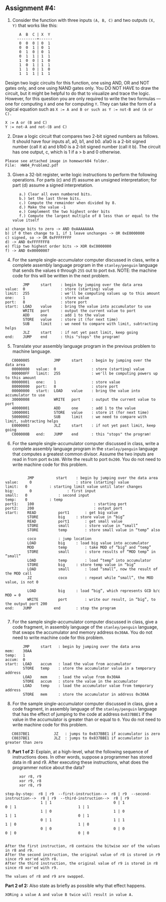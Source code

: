 ## Assignment #4:

1. Consider the function with three inputs ```(A, B, C)``` and two outputs ```(X, Y)``` that works like this:

          A  B  C | X  Y
         ---------+------
          0  0  0 | 0  1
          0  0  1 | 0  1
          0  1  0 | 0  1
          0  1  1 | 1  1
          1  0  0 | 1  0
          1  0  1 | 1  1
          1  1  0 | 1  0
          1  1  1 | 1  1
Design two logic circuits for this function, one using AND, OR and NOT gates only, and one using NAND gates only. You DO NOT HAVE to draw the circuit, but it might be helpful to do that to visualize and trace the logic. However, for this question you are only required to write the two formulas — one for computing ```X``` and one for computing ```Y```. They can take the form of a logical equation such as  ```X := A and B or such as Y := not-B and (A or C).```
```
X := A or (B and C)
Y := not-A and not-(B and C)
```

2. Draw a logic circuit that compares two 2-bit signed numbers as follows. It should have four inputs a1, a0, b1, and b0. a1a0 is a 2-bit signed number (call it a) and b1b0 is a 2-bit signed number (call it b). The circuit has one output, c, which is 1 if a > b and 0 otherwise.
```
Please see attached image in homework04 folder.
File:  HW04_Problem2.pdf
```

3. Given a 32-bit register, write logic instructions to perform the following operations. For parts (c) and (f) assume an unsigned interpretation; for part (d) assume a signed interpretation.

          a.) Clear all even numbered bits.
          b.) Set the last three bits.
          c.) Compute the remainder when divided by 8.
          d.) Make the value -1
          e.) Complement the two highest order bits
          f.) Compute the largest multiple of 8 less than or equal to the value itself

```
a) change bits to zero -> AND 0xAAAAAAAA
b) if 0 then change to 1, if 1 leave unchanges -> OR 0xE0000000
c) signed, so -> OR 0xFFFFFFFF
d) -> AND 0xFFFFFFF8
e) flip two highest order bits -> XOR 0xC0000000
f) -> AND 0x00000007

```
 
4. For the sample single-accumulator computer discussed in class, write a complete assembly language program in the ```stanley/penguin``` language that sends the values ```0``` through ```255``` out to port ```0x8```. NOTE: the machine code for this will be written in the next problem.
```
        JMP     start    : begin by jumping over the data area
value:  0                : store (starting) value
limit:  255              : we'll be computing values up to this amount
one:    1                : store value
port:   8                : store port
start:  LOAD    value    : bring the value into accumulator to use
        WRITE   port     : output the current value to port
        ADD     one      : add 1 to the value
        STORE   value    : store it (for next time)
        SUB     limit    : we need to compare with limit, subtracting helps
        JLZ     start    : if not yet past limit, keep going
end:    JUMP    end      : this "stops" the program!
```

5. Translate your assembly language program in the previous problem to machine language.
```
   C0000005           JMP     start    : begin by jumping over the data area
   00000000   value:  0                : store (starting) value
   000000FF   limit:  255              : we'll be computing powers up to this amount
   00000001   one:    1                : store value
   80000000   port:   8                : store port
   00000000   start:  LOAD    value    : bring the value into accumulator to use
   30000008           WRITE   port     : output the current value to port
   40000001           ADD     one      : add 1 to the value
   10000001           STORE   value    : store it (for next time)
   50000002           SUB     limit    : we need to compare with limit, subtracting helps
   E0000003           JLZ     start    : if not yet past limit, keep going
   C000000B   end:    JUMP    end      : this "stops" the program!
```

6. For the sample single-accumulator computer discussed in class, write a complete assembly language program in the ```stanley/penguin``` language that computes a greatest common divisor. Assume the two inputs are read in from port ```0x100```. Write the result to port ```0x200```. You do not need to write machine code for this problem.
```

          JMP          start  	: begin by jumping over the data area
value:     0               		: store (starting) value	
limit: 	 0		 	: starting limit value until later changes
big:       0 		    	: first input
small: 	 0		    	: second input
temp: 	 0 			: temp
port1:    100                           : starting port
port2:    200                          	: output port
start:    READ          port1		: get big value
          STORE         big		: store value in “big”
          READ          port1		: get small value 
          STORE         small		: store value in “small”
          STORE         temp		: store small value in “temp” also

          coco			: jump location
          LOAD          big		: load big value into accumulator
          MOD           temp		: take MOD of “big” and “temp”
          STORE         small		: store results of “MOD temp” in “small”
          LOAD          temp		: load “temp” into accumulator
          STORE         big		: store temp value in “big”
          LOAD          small		: load “small”, now the result of the MOD call
          JZ            coco		: repeat while “small”, the MOD value, is not 0

          LOAD          big		: load “big”, which represents GCD b/c MOD = 0
          WRITE         port		: write our result, in “big”, to the output port 200
end:	JUMP          end		: stop the program


```

7. For the sample single-accumulator computer discussed in class, give a code fragment, in assembly language of the ```stanley/penguin``` language, that swaps the accumulator and memory address ```0x30AA```. You do not need to write machine code for this problem.
```
        JMP     start   : begin by jumping over the data area
mem:    30AA
temp:   1
accum:  0
start:  LOAD    accum   : load the value from accumulator
        STORE   temp    : store the accumulator value in a temporary address
        LOAD    mem     : load the value from 0x30AA
        STORE   accum   : store the value in the accumulator 
        LOAD    temp    : load the accumulator value from temporary address
        STORE   mem     : store the accumulator in address 0x30AA
```

8. For the sample single-accumulator computer discussed in class, give a code fragment, in assembly language of the ```stanley/penguin``` language that has the effect of jumping to the code at address ```0x837BBE1``` if the value in the accumulator is greater than or equal to ```0```. You do not need to write machine code for this problem.
```
   C0837BE1           JZ   : jumps to 0x837BBE1 if accumulator is zero
   C0837BE1           JLZ  : jumps to 0x837BBE1 if accumulator is greater than zero
```

9. **Part 1 of 2:** Explain, at a high-level, what the following sequence of instructions does. In other words, suppose a programmer has stored data in r8 and r9. After executing these instructions, what does the programmer notice about the data?

          xor r8, r9
          xor r9, r8
          xor r8, r9
```
step-by-step:  r8 | r9  --first-instruction-->  r8 | r9  --second-instruction-->  r8 | r9  --third-instruction-->  r8 | r9
                1 | 1                            0 | 1                             0 | 1                            1 | 1
                1 | 0                            1 | 0                             1 | 1                            0 | 1
                0 | 1                            1 | 1                             1 | 0                            1 | 0
                0 | 0                            0 | 0                             0 | 0                            0 | 0


After the first instruction, r8 contains the bitwise xor of the values in r8 and r9.
After the second instruction, the original value of r8 is stored in r9 since r9 xor'ed with r8.
After the third instruction, the original value of r9 is stored in r8 since r8 xor'ed with r9.

The values of r8 and r9 are swapped.
```

   **Part 2 of 2:** Also state as briefly as possible why that effect happens.
```
XORing a value A and value B twice will result in value A.
```

